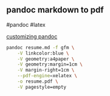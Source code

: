 ## pandoc markdown to pdf 
#pandoc #latex


[customizing pandoc](https://learnbyexample.github.io/customizing-pandoc/)


```bash
pandoc resume.md -f gfm \
	-V linkcolor:blue \
	-V geometry:a4paper \
	-V geometry:margin=1cm \
	-V margin-right=1cm \
	--pdf-engine=xelatex \
	-o resume.pdf \
	-V pagestyle=empty
```
